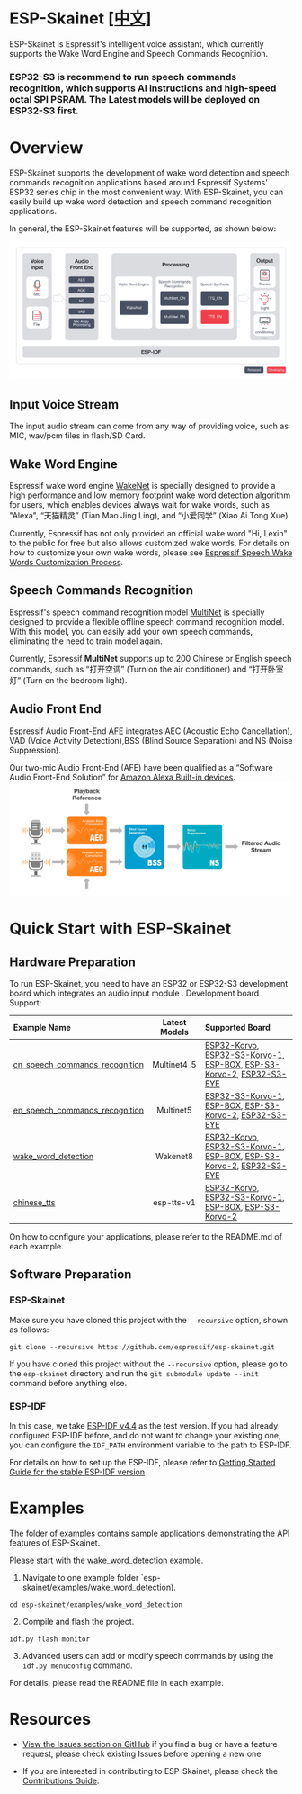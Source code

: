 # ESP-Skainet [[中文]](./README_cn.md)

ESP-Skainet is Espressif's intelligent voice assistant, which currently supports the Wake Word Engine and Speech Commands Recognition.

### ESP32-S3 is recommend to run speech commands recognition, which supports AI instructions and high-speed octal SPI PSRAM. The Latest models will be deployed on ESP32-S3 first.

# Overview

ESP-Skainet supports the development of wake word detection and speech commands recognition applications based around Espressif Systems' ESP32 series chip in the most convenient way. With ESP-Skainet, you can easily build up wake word detection and speech command recognition applications.

In general, the ESP-Skainet features will be supported, as shown below:

![overview](img/skainet_overview2.png)

## Input Voice Stream

The input audio stream can come from any way of providing voice, such as MIC, wav/pcm files in flash/SD Card.

## Wake Word Engine

Espressif wake word engine [WakeNet](https://docs.espressif.com/projects/esp-sr/en/latest/esp32/wake_word_engine/README.html) is specially designed to provide a high performance and low memory footprint wake word detection algorithm for users, which enables devices always wait for wake words, such as "Alexa",  “天猫精灵” (Tian Mao Jing Ling), and “小爱同学” (Xiao Ai Tong Xue).  

Currently, Espressif has not only provided an official wake word "Hi, Lexin" to the public for free but also allows customized wake words. For details on how to customize your own wake words, please see [Espressif Speech Wake Words Customization Process](https://docs.espressif.com/projects/esp-sr/en/latest/esp32/wake_word_engine/ESP_Wake_Words_Customization.html).

## Speech Commands Recognition

Espressif's speech command recognition model [MultiNet](https://docs.espressif.com/projects/esp-sr/en/latest/esp32/speech_command_recognition/README.html) is specially designed to provide a flexible offline speech command recognition model. With this model, you can easily add your own speech commands, eliminating the need to train model again.

Currently, Espressif **MultiNet** supports up to 200 Chinese or English speech commands, such as “打开空调” (Turn on the air conditioner) and “打开卧室灯” (Turn on the bedroom light). 

## Audio Front End

Espressif Audio Front-End [AFE](https://docs.espressif.com/projects/esp-sr/en/latest/esp32/audio_front_end/index.html) integrates AEC (Acoustic Echo Cancellation),  VAD (Voice Activity Detection),BSS (Blind Source Separation) and NS (Noise Suppression).    

Our two-mic Audio Front-End (AFE) have been qualified as a “Software Audio Front-End Solution” for [Amazon Alexa Built-in devices](https://developer.amazon.com/en-US/alexa/solution-providers/dev-kits#software-audio-front-end-dev-kits).
![afe](img/esp_afe.png)    
  
  
# Quick Start with ESP-Skainet

## Hardware Preparation

To run ESP-Skainet, you need to have an ESP32 or ESP32-S3 development board which integrates an audio input module .
Development board Support:

|                          Example Name                               |   Latest Models   |  Supported Board   |
| :------------------------------------------------------------------ | :---------------: | :-------------- |
| [cn_speech_commands_recognition](./examples/cn_speech_commands_recognition) | Multinet4_5      | [ESP32-Korvo](https://github.com/espressif/esp-skainet/blob/master/docs/en/hw-reference/esp32/user-guide-esp32-korvo-v1.1.md), [ESP32-S3-Korvo-1](https://github.com/espressif/esp-skainet/blob/master/docs/en/hw-reference/esp32s3/user-guide-korvo-1.md), [ESP-BOX](https://github.com/espressif/esp-box), [ESP-S3-Korvo-2](https://docs.espressif.com/projects/esp-adf/en/latest/get-started/user-guide-esp32-s3-korvo-2.html), [ESP32-S3-EYE](https://www.espressif.com/en/products/devkits/esp-s3-eye/overview)|
| [en_speech_commands_recognition](./examples/en_speech_commands_recognition) | Multinet5      | [ESP32-S3-Korvo-1](https://github.com/espressif/esp-skainet/blob/master/docs/en/hw-reference/esp32s3/user-guide-korvo-1.md), [ESP-BOX](https://github.com/espressif/esp-box), [ESP-S3-Korvo-2](https://docs.espressif.com/projects/esp-adf/en/latest/get-started/user-guide-esp32-s3-korvo-2.html), [ESP32-S3-EYE](https://www.espressif.com/en/products/devkits/esp-s3-eye/overview)|
| [wake_word_detection](./examples/wake_word_detection)                       | Wakenet8       | [ESP32-Korvo](https://github.com/espressif/esp-skainet/blob/master/docs/en/hw-reference/esp32/user-guide-esp32-korvo-v1.1.md), [ESP32-S3-Korvo-1](https://github.com/espressif/esp-skainet/blob/master/docs/en/hw-reference/esp32s3/user-guide-korvo-1.md), [ESP-BOX](https://github.com/espressif/esp-box), [ESP-S3-Korvo-2](https://docs.espressif.com/projects/esp-adf/en/latest/get-started/user-guide-esp32-s3-korvo-2.html), [ESP32-S3-EYE](https://www.espressif.com/en/products/devkits/esp-s3-eye/overview)|
| [chinese_tts](./examples/chinese_tts)                                       | esp-tts-v1     | [ESP32-Korvo](https://github.com/espressif/esp-skainet/blob/master/docs/en/hw-reference/esp32/user-guide-esp32-korvo-v1.1.md), [ESP32-S3-Korvo-1](https://github.com/espressif/esp-skainet/blob/master/docs/en/hw-reference/esp32s3/user-guide-korvo-1.md), [ESP-BOX](https://github.com/espressif/esp-box), [ESP-S3-Korvo-2](https://docs.espressif.com/projects/esp-adf/en/latest/get-started/user-guide-esp32-s3-korvo-2.html)|

On how to configure your applications, please refer to the README.md of each example.

## Software Preparation

### ESP-Skainet
Make sure you have cloned this project with the `--recursive` option, shown as follows:

```
git clone --recursive https://github.com/espressif/esp-skainet.git 
```

If you have cloned this project without the `--recursive` option, please go to the `esp-skainet` directory and run the `git submodule update --init`  command before anything else.

### ESP-IDF

In this case, we take [ESP-IDF v4.4](https://github.com/espressif/esp-idf/tree/release/v4.4) as the test version. If you had already configured ESP-IDF before, and do not want to change your existing one, you can configure the `IDF_PATH` environment variable to the path to ESP-IDF. 

For details on how to set up the ESP-IDF, please refer to [Getting Started Guide for the stable ESP-IDF version](https://docs.espressif.com/projects/esp-idf/en/stable/esp32/get-started/index.html)

# Examples
The folder of [examples](examples) contains sample applications demonstrating the API features of ESP-Skainet.

Please start with the [wake_word_detection](./examples/wake_word_detection)  example.

1. Navigate to one example folder `esp-skainet/examples/wake_word_detection).
```
cd esp-skainet/examples/wake_word_detection
```

2. Compile and flash the project.
```
idf.py flash monitor
```
3. Advanced users can add or modify speech commands by using the `idf.py menuconfig` command.


For details, please read the README file in each example.


# Resources

* [View the Issues section on GitHub](https://github.com/espressif/esp-skainet/issues) if you find a bug or have a feature request, please check existing Issues before opening a new one.

* If you are interested in contributing to ESP-Skainet, please check the [Contributions Guide](https://docs.espressif.com/projects/esp-idf/en/latest/esp32/contribute/index.html).
